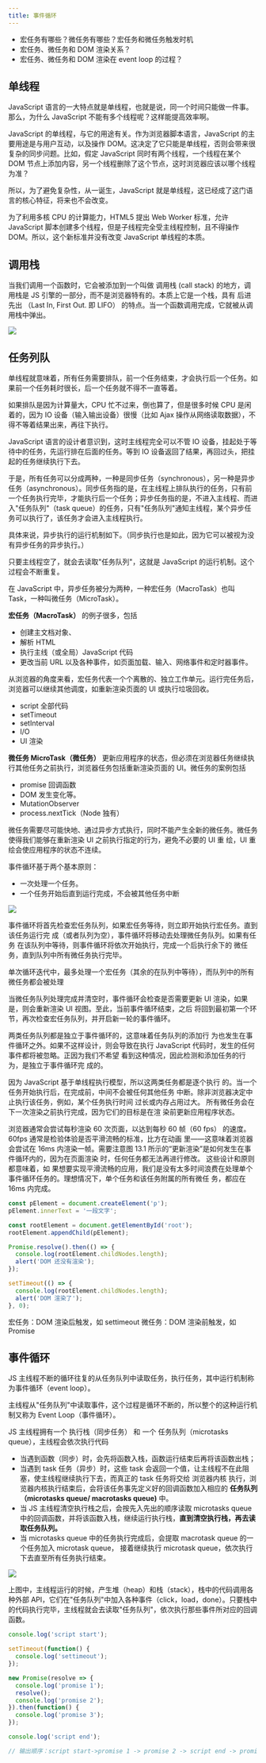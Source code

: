 ```yaml
---
title: 事件循环
---
```


- 宏任务有哪些？微任务有哪些？宏任务和微任务触发时机
- 宏任务、微任务和 DOM 渲染关系？
- 宏任务、微任务和 DOM 渲染在 event loop 的过程？

## 单线程

JavaScript 语言的一大特点就是单线程，也就是说，同一个时间只能做一件事。那么，为什么 JavaScript 不能有多个线程呢？这样能提高效率啊。

JavaScript 的单线程，与它的用途有关。作为浏览器脚本语言，JavaScript 的主要用途是与用户互动，以及操作 DOM。这决定了它只能是单线程，否则会带来很复杂的同步问题。比如，假定 JavaScript 同时有两个线程，一个线程在某个 DOM 节点上添加内容，另一个线程删除了这个节点，这时浏览器应该以哪个线程为准？

所以，为了避免复杂性，从一诞生，JavaScript 就是单线程，这已经成了这门语言的核心特征，将来也不会改变。

为了利用多核 CPU 的计算能力，HTML5 提出 Web Worker 标准，允许 JavaScript 脚本创建多个线程，但是子线程完全受主线程控制，且不得操作 DOM。所以，这个新标准并没有改变 JavaScript 单线程的本质。

## 调用栈

当我们调用一个函数时，它会被添加到一个叫做 调用栈 (call stack) 的地方，调用栈是 JS 引擎的一部分，而不是浏览器特有的。本质上它是一个栈，具有 后进先出 （Last In, First Out. 即 LIFO） 的特点。当一个函数调用完成，它就被从调用栈中弹出。

![](https://ask.qcloudimg.com/http-save/yehe-1429257/ve38nhdiey.gif)

## 任务列队

单线程就意味着，所有任务需要排队，前一个任务结束，才会执行后一个任务。如果前一个任务耗时很长，后一个任务就不得不一直等着。

如果排队是因为计算量大，CPU 忙不过来，倒也算了，但是很多时候 CPU 是闲着的，因为 IO 设备（输入输出设备）很慢（比如 Ajax 操作从网络读取数据），不得不等着结果出来，再往下执行。

JavaScript 语言的设计者意识到，这时主线程完全可以不管 IO 设备，挂起处于等待中的任务，先运行排在后面的任务。等到 IO 设备返回了结果，再回过头，把挂起的任务继续执行下去。

于是，所有任务可以分成两种，一种是同步任务（synchronous），另一种是异步任务（asynchronous）。同步任务指的是，在主线程上排队执行的任务，只有前一个任务执行完毕，才能执行后一个任务；异步任务指的是，不进入主线程、而进入"任务队列"（task queue）的任务，只有"任务队列"通知主线程，某个异步任务可以执行了，该任务才会进入主线程执行。

具体来说，异步执行的运行机制如下。（同步执行也是如此，因为它可以被视为没有异步任务的异步执行。）

只要主线程空了，就会去读取"任务队列"，这就是 JavaScript 的运行机制。这个过程会不断重复。

在 JavaScript 中，异步任务被分为两种，一种宏任务（MacroTask）也叫 Task，一种叫微任务（MicroTask）。

**宏任务（MacroTask）** 的例子很多，包括

- 创建主文档对象、
- 解析 HTML
- 执行主线（或全局）JavaScript 代码
- 更改当前 URL 以及各种事件，如页面加载、输入、网络事件和定时器事件。

从浏览器的角度来看，宏任务代表一个个离散的、独立工作单元。运行完任务后，浏览器可以继续其他调度，如重新渲染页面的 UI 或执行垃圾回收。

- script 全部代码
- setTimeout
- setInterval
- I/O
- UI 渲染

**微任务 MicroTask（微任务）** 更新应用程序的状态，但必须在浏览器任务继续执行其他任务之前执行，浏览器任务包括重新渲染页面的 UI。微任务的案例包括

- promise 回调函数
- DOM 发生变化等。
- MutationObserver
- process.nextTick（Node 独有）

微任务需要尽可能快地、通过异步方式执行，同时不能产生全新的微任务。微任务使得我们能够在重新渲染 UI 之前执行指定的行为，避免不必要的 UI 重
绘，UI 重绘会使应用程序的状态不连续。

事件循环基于两个基本原则：

- 一次处理一个任务。
- 一个任务开始后直到运行完成，不会被其他任务中断

![](https://cy-picgo.oss-cn-hangzhou.aliyuncs.com/20211014170724.png)

事件循环将首先检查宏任务队列，如果宏任务等待，则立即开始执行宏任务。直到该任务运行完
成（或者队列为空），事件循环将移动去处理微任务队列。如果有任务
在该队列中等待，则事件循环将依次开始执行，完成一个后执行余下的
微任务，直到队列中所有微任务执行完毕。

单次循环迭代中，最多处理一个宏任务（其余的在队列中等待），而队列中的所有微任务都会被处理

当微任务队列处理完成并清空时，事件循环会检查是否需要更新 UI 渲染，如果是，则会重新渲染 UI 视图。至此，当前事件循环结束，之后
将回到最初第一个环节，再次检查宏任务队列，并开启新一轮的事件循环。

两类任务队列都是独立于事件循环的，这意味着任务队列的添加行
为也发生在事件循环之外。如果不这样设计，则会导致在执行
JavaScript 代码时，发生的任何事件都将被忽略。正因为我们不希望
看到这种情况，因此检测和添加任务的行为，是独立于事件循环完
成的。

因为 JavaScript 基于单线程执行模型，所以这两类任务都是逐个执行
的。当一个任务开始执行后，在完成前，中间不会被任何其他任务
中断。除非浏览器决定中止执行该任务，例如，某个任务执行时间
过长或内存占用过大。
所有微任务会在下一次渲染之前执行完成，因为它们的目标是在渲
染前更新应用程序状态。

浏览器通常会尝试每秒渲染 60 次页面，以达到每秒 60 帧（60
fps）
的速度。60fps 通常是检验体验是否平滑流畅的标准，比方在动画
里——这意味着浏览器会尝试在 16ms 内渲染一帧。需要注意图 13.1
所示的“更新渲染”是如何发生在事件循环内的，因为在页面渲染
时，任何任务都无法再进行修改。
这些设计和原则都意味着，如
果想要实现平滑流畅的应用，我们是没有太多时间浪费在处理单个
事件循环任务的。理想情况下，单个任务和该任务附属的所有微任
务，都应在 16ms 内完成。

```js
const pElement = document.createElement('p');
pElement.innerText = '一段文字';

const rootElement = document.getElementById('root');
rootElement.appendChild(pElement);

Promise.resolve().then(() => {
  console.log(rootElement.childNodes.length);
  alert('DOM 还没有渲染');
});

setTimeout(() => {
  console.log(rootElement.childNodes.length);
  alert('DOM 渲染了');
}, 0);
```

宏任务：DOM 渲染后触发，如 settimeout
微任务：DOM 渲染前触发，如 Promise

## 事件循环

JS 主线程不断的循环往复的从任务队列中读取任务，执行任务，其中运行机制称为事件循环（event loop）。

主线程从"任务队列"中读取事件，这个过程是循环不断的，所以整个的这种运行机制又称为 Event Loop（事件循环）。

JS 主线程拥有一个 执行栈（同步任务） 和 一个 任务队列（microtasks queue），主线程会依次执行代码

- 当遇到函数（同步）时，会先将函数入栈，函数运行结束后再将该函数出栈；
- 当遇到 task 任务（异步）时，这些 task 会返回一个值，让主线程不在此阻塞，使主线程继续执行下去，而真正的 task 任务将交给 浏览器内核 执行，浏览器内核执行结束后，会将该任务事先定义好的回调函数加入相应的 **任务队列（microtasks queue/ macrotasks queue)** 中。
- 当 JS 主线程清空执行栈之后，会按先入先出的顺序读取 microtasks queue 中的回调函数，并将该函数入栈，继续运行执行栈，**直到清空执行栈，再去读取任务队列。**
- 当 microtasks queue 中的任务执行完成后，会提取 macrotask queue 的一个任务加入 microtask queue， 接着继续执行 microtask queue，依次执行下去直至所有任务执行结束。

![](https://www.ruanyifeng.com/blogimg/asset/2014/bg2014100802.png)

上图中，主线程运行的时候，产生堆（heap）和栈（stack），栈中的代码调用各种外部 API，它们在"任务队列"中加入各种事件（click，load，done）。只要栈中的代码执行完毕，主线程就会去读取"任务队列"，依次执行那些事件所对应的回调函数。

```js
console.log('script start');

setTimeout(function() {
  console.log('settimeout');
});

new Promise(resolve => {
  console.log('promise 1');
  resolve();
  console.log('promise 2');
}).then(function() {
  console.log('promise 3');
});

console.log('script end');

// 输出顺序：script start->promise 1 -> promise 2 -> script end -> promise 3 -> settimeout
```
